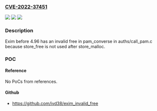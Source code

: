 ### [CVE-2022-37451](https://cve.mitre.org/cgi-bin/cvename.cgi?name=CVE-2022-37451)
![](https://img.shields.io/static/v1?label=Product&message=n%2Fa&color=blue)
![](https://img.shields.io/static/v1?label=Version&message=n%2Fa&color=blue)
![](https://img.shields.io/static/v1?label=Vulnerability&message=n%2Fa&color=brighgreen)

### Description

Exim before 4.96 has an invalid free in pam_converse in auths/call_pam.c because store_free is not used after store_malloc.

### POC

#### Reference
No PoCs from references.

#### Github
- https://github.com/ivd38/exim_invalid_free

